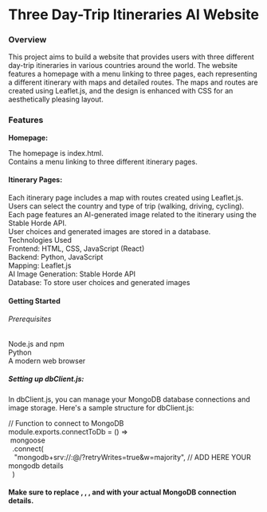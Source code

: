 # Three Day-Trip Itineraries AI Website


### Overview
This project aims to build a website that provides users with three different day-trip itineraries in various countries around the world. The website features a homepage with a menu linking to three pages, each representing a different itinerary with maps and detailed routes. The maps and routes are created using Leaflet.js, and the design is enhanced with CSS for an aesthetically pleasing layout.

### Features
**Homepage:**

The homepage is index.html.<br>
Contains a menu linking to three different itinerary pages.<br>
#### Itinerary Pages:

Each itinerary page includes a map with routes created using Leaflet.js.<br>
Users can select the country and type of trip (walking, driving, cycling).<br>
Each page features an AI-generated image related to the itinerary using the Stable Horde API.<br>
User choices and generated images are stored in a database.<br>
Technologies Used<br>
Frontend: HTML, CSS, JavaScript (React)<br>
Backend: Python, JavaScript<br>
Mapping: Leaflet.js<br>
AI Image Generation: Stable Horde API<br>
Database: To store user choices and generated images<br>


#### Getting Started
###### Prerequisites <br>
Node.js and npm<br>
Python<br>
A modern web browser


##### Setting up dbClient.js:
In dbClient.js, you can manage your MongoDB database connections and image storage. Here's a sample structure for dbClient.js: <br>

// Function to connect to MongoDB<br>
module.exports.connectToDb = () =><br>
  &nbsp;mongoose<br>
   &nbsp; .connect(<br>
     &nbsp;&nbsp;       "mongodb+srv://<username>:<password>@<cluster>/<database>?retryWrites=true&w=majority", // ADD HERE YOUR mongodb details<br>
   &nbsp; )
<br>

#### Make sure to replace <username>, <password>, <cluster>, and <database> with your actual MongoDB connection details.

